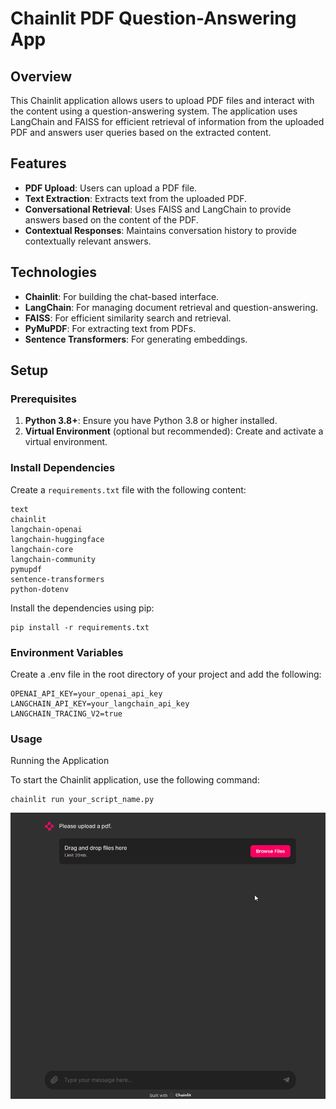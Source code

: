 # Chainlit PDF Question-Answering App

## Overview

This Chainlit application allows users to upload PDF files and interact with the content using a question-answering system. The application uses LangChain and FAISS for efficient retrieval of information from the uploaded PDF and answers user queries based on the extracted content.

## Features

- **PDF Upload**: Users can upload a PDF file.
- **Text Extraction**: Extracts text from the uploaded PDF.
- **Conversational Retrieval**: Uses FAISS and LangChain to provide answers based on the content of the PDF.
- **Contextual Responses**: Maintains conversation history to provide contextually relevant answers.

## Technologies

- **Chainlit**: For building the chat-based interface.
- **LangChain**: For managing document retrieval and question-answering.
- **FAISS**: For efficient similarity search and retrieval.
- **PyMuPDF**: For extracting text from PDFs.
- **Sentence Transformers**: For generating embeddings.

## Setup

### Prerequisites

1. **Python 3.8+**: Ensure you have Python 3.8 or higher installed.
2. **Virtual Environment** (optional but recommended): Create and activate a virtual environment.

### Install Dependencies

Create a `requirements.txt` file with the following content:

```
text
chainlit
langchain-openai
langchain-huggingface
langchain-core
langchain-community
pymupdf
sentence-transformers
python-dotenv
```

Install the dependencies using pip:

```
pip install -r requirements.txt
```

### Environment Variables

Create a .env file in the root directory of your project and add the following:

```
OPENAI_API_KEY=your_openai_api_key
LANGCHAIN_API_KEY=your_langchain_api_key
LANGCHAIN_TRACING_V2=true
```

### Usage

Running the Application

To start the Chainlit application, use the following command:

```
chainlit run your_script_name.py
```

![Code Execution](https://github.com/ChristinaManara/Hands-on-LLMs-NLP-Transformers-Training/blob/main/RAG%20with%20Langchain%20and%20Chainlit/rag.gif)
